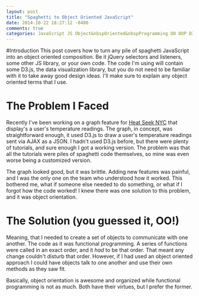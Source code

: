 ```yaml
---
layout: post
title: "Spaghetti to Object Oriented JavaScript"
date: 2014-10-22 18:27:12 -0400
comments: true
categories: JavaScript JS Object&nbspOriented&nbspProgramming OO OOP D3.js JavaScript&nbspLibraries
---
```

#Introduction
This post covers how to turn any pile of spaghetti JavaScript into an object oriented composition.  Be it jQuery selectors and listeners, some other JS library, or your own code.  The code I'm using will contain some D3.js, the data visualization library, but you do not need to be familiar with it to take away good design ideas.  I'll make sure to explain any object oriented terms that I use.

# The Problem I Faced
Recently I've been working on a graph feature for [Heat Seek NYC](http://heatseeknyc.com/) that display's a user's temperature readings. The graph, in concept, was straightforward enough, it used D3.js to draw a user's temperature readings sent via AJAX as a JSON.  I hadn't used D3.js before, but there were plenty of tutorials, and sure enough I got a working version.  The problem was that all the tutorials were piles of spaghetti code themselves, so mine was even worse being a customized version.

The graph looked good, but it was brittle.  Adding new features was painful, and I was the only one on the team who understood how it worked.  This bothered me, what if someone else needed to do something, or what if I forgot how the code worked!  I knew there was one solution to this problem, and it was object orientation.

# The Solution (you guessed it, OO!)
Meaning, that I needed to create a set of objects to communicate with one another.  The code as it was functional programming.  A series of functions were called in an exact order, and it _had_ to be that order.  That meant any change couldn't disturb that order.  However, if I had used an object oriented approach I could have objects talk to one another and use their own methods as they saw fit.

Basically, object orientation is awesome and organized while functional programming is not as much.  Both have their virtues, but I prefer the former.
